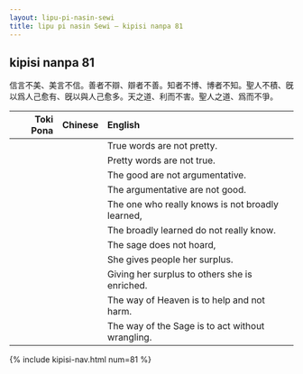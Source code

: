 ```yaml
---
layout: lipu-pi-nasin-sewi
title: lipu pi nasin Sewi — kipisi nanpa 81
---
```


## kipisi nanpa 81

信言不美、美言不信。善者不辯、辯者不善。知者不博、博者不知。聖人不積、旣以爲人己愈有、旣以與人己愈多。天之道、利而不害。聖人之道、爲而不爭。

| Toki Pona | Chinese | English
|-:|:-:|:-
|  |  | True words are not pretty.
|  |  | Pretty words are not true.
|  |  | The good are not argumentative.
|  |  | The argumentative are not good.
|  |  | The one who really knows is not broadly learned,
|  |  | The broadly learned do not really know.
|  |  | The sage does not hoard,
|  |  | She gives people her surplus.
|  |  | Giving her surplus to others she is enriched.
|  |  | The way of Heaven is to help and not harm.
|  |  | The way of the Sage is to act without wrangling.

{% include kipisi-nav.html num=81 %}

